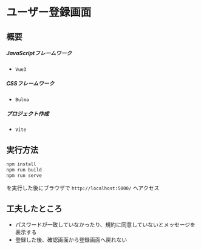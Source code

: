 # ユーザー登録画面
## 概要
##### JavaScriptフレームワーク
- `Vue3`

##### CSSフレームワーク
- `Bulma`

##### プロジェクト作成
- `Vite`

## 実行方法
```sh
npm install
npm run build
npm run serve
```
を実行した後にブラウザで `http://localhost:5000/` へアクセス

## 工夫したところ
- パスワードが一致していなかったり、規約に同意していないとメッセージを表示する
- 登録した後、確認画面から登録画面へ戻れない
